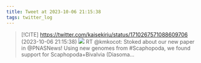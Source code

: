 ```yaml
---
title: Tweet at 2023-10-06 21:15:38
tags: twitter_log
---
```


> [!CITE] https://twitter.com/kaisekiriu/status/1710267571088609706 (2023-10-06 21:15:38)
> ![](https://twitter.com/kaisekiriu/status/1710267571088609706)
> RT @kmkocot: Stoked about our new paper in @PNASNews! Using new genomes from #Scaphopoda, we found support for Scaphopoda+Bivalvia (Diasoma…
